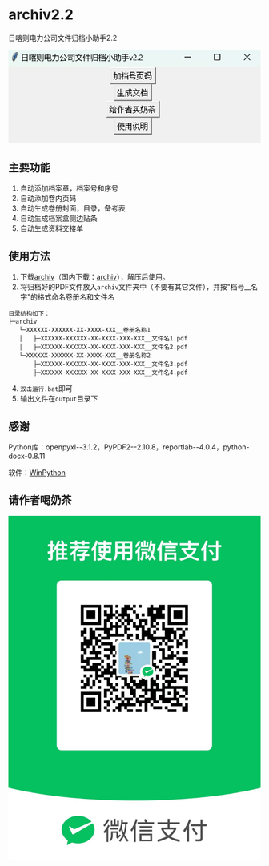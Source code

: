 # archiv2.2

日喀则电力公司文件归档小助手2.2

![interface](./config/interface.png)

## 主要功能

1. 自动添加档案章，档案号和序号
2. 自动添加卷内页码
3. 自动生成卷册封面，目录，备考表
4. 自动生成档案盒侧边贴条
5. 自动生成资料交接单

## 使用方法

1. 下载[archiv](https://github.com/rcqed/archiv/releases/download/2.2/archiv_v2.2.7z)（国内下载：[archiv](https://gitee.com/rcqed/archiv/releases/download/2.2/archiv_v2.2.7z)），解压后使用。
3. 将归档好的PDF文件放入``archiv``文件夹中（不要有其它文件），并按"档号__名字"的格式命名卷册名和文件名

```
目录结构如下：
├─archiv
   └─XXXXXX-XXXXXX-XX-XXXX-XXX__卷册名称1
   │   ├─XXXXXX-XXXXXX-XX-XXXX-XXX-XXX__文件名1.pdf
   │   ├─XXXXXX-XXXXXX-XX-XXXX-XXX-XXX__文件名2.pdf
   └─XXXXXX-XXXXXX-XX-XXXX-XXX__卷册名称2
       ├─XXXXXX-XXXXXX-XX-XXXX-XXX-XXX__文件名3.pdf
       ├─XXXXXX-XXXXXX-XX-XXXX-XXX-XXX__文件名4.pdf
```

4. ``双击运行.bat``即可
5. 输出文件在``output``目录下

## 感谢

Python库：openpyxl--3.1.2，PyPDF2--2.10.8，reportlab--4.0.4，python-docx-0.8.11

软件：[WinPython](http://winpython.github.io/)

## 请作者喝奶茶

![support](./config/support.png)
